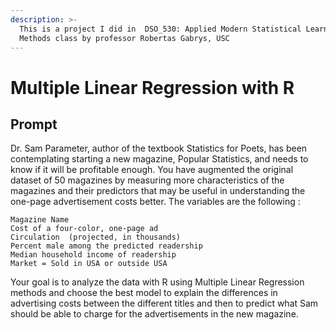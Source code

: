 ```yaml
---
description: >-
  This is a project I did in  DSO_530: Applied Modern Statistical Learning
  Methods class by professor Robertas Gabrys, USC
---
```


# Multiple Linear Regression with R

## Prompt

Dr. Sam Parameter, author of the textbook Statistics for Poets, has been contemplating starting a new magazine, Popular Statistics, and needs to know if it will be profitable enough. You have augmented the original dataset of 50 magazines by measuring more characteristics of the magazines and their predictors that may be useful in understanding the one-page advertisement costs better. The variables are the following :

```text
Magazine Name
Cost of a four-color, one-page ad
Circulation  (projected, in thousands)
Percent male among the predicted readership
Median household income of readership
Market = Sold in USA or outside USA 
```

Your goal is to analyze the data with R using Multiple Linear Regression methods and choose the best model to explain the differences in advertising costs between the different titles and then to predict what Sam should be able to charge for the advertisements in the new magazine.



